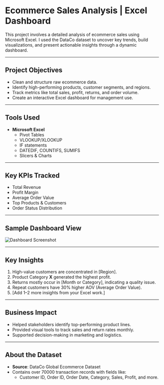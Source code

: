 #  Ecommerce Sales Analysis | Excel Dashboard

This project involves a detailed analysis of ecommerce sales using Microsoft Excel. I used the DataCo dataset to uncover key trends, build visualizations, and present actionable insights through a dynamic dashboard.

---

##  Project Objectives

- Clean and structure raw ecommerce data.
- Identify high-performing products, customer segments, and regions.
- Track metrics like total sales, profit, returns, and order volume.
- Create an interactive Excel dashboard for management use.

---

##  Tools Used

- **Microsoft Excel**
  - Pivot Tables
  - VLOOKUP/XLOOKUP
  - IF statements
  - DATEDIF, COUNTIFS, SUMIFS
  - Slicers & Charts

---

##  Key KPIs Tracked

- Total Revenue
- Profit Margin
- Average Order Value
- Top Products & Customers
- Order Status Distribution

---

## Sample Dashboard View

![Dashboard Screenshot](screenshots/dashboard_view.png)

---

## Key Insights

1. High-value customers are concentrated in [Region].
2. Product Category **X** generated the highest profit.
3. Returns mostly occur in [Month or Category], indicating a quality issue.
4. Repeat customers have 30% higher AOV (Average Order Value).
5. [Add 1–2 more insights from your Excel work.]

---

##  Business Impact

- Helped stakeholders identify top-performing product lines.
- Provided visual tools to track sales and return rates monthly.
- Supported decision-making in marketing and logistics.

---

##  About the Dataset

- **Source**: DataCo Global Ecommerce Dataset
- Contains over 70000 transaction records with fields like:
  - Customer ID, Order ID, Order Date, Category, Sales, Profit, and more.


